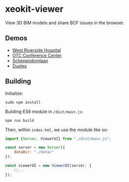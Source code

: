 # xeokit-viewer

View 3D BIM models and share BCF issues in the browser.

## Demos 

* [West Riverside Hospital](https://xeokit.github.io/xeokit-viewer/index.html?project=WestRiversideHospital&tab=models)
* [OTC Conference Center](https://xeokit.github.io/xeokit-viewer/index.html?project=OTCConferenceCenter)
* [Schependomlaan](https://xeokit.github.io/xeokit-viewer/index.html?project=Schependomlaan)
* [Duplex](https://xeokit.github.io/xeokit-viewer/index.html?project=Duplex)


## Building 

Initialize:

````
sudo npm install
````

Building ES6 module in ````/dist/main.js````:

````
npm run build
````

Then, within ````index.hml````, we use the module like so:

````javascript
import {Server, ViewerUI} from "./dist/main.js";

const server = new Server({
    dataDir: "./data/"
});

const viewerUI = new ViewerUI(server, {
    //...
});
````